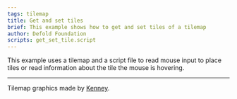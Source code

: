 ```yaml
---
tags: tilemap
title: Get and set tiles
brief: This example shows how to get and set tiles of a tilemap
author: Defold Foundation
scripts: get_set_tile.script
---
```


This example uses a tilemap and a script file to read mouse input to place tiles or read information about the tile the mouse is hovering.

---

Tilemap graphics made by [Kenney](https://www.kenney.nl).
